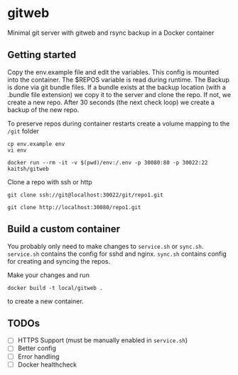 # gitweb
Minimal git server with gitweb and rsync backup in a Docker container

## Getting started

Copy the env.example file and edit the variables. This config is mounted into the container.
The $REPOS variable is read during runtime.
The Backup is done via git bundle files. If a bundle exists at the backup location (with a .bundle file extension)
we copy it to the server and clone the repo. If not, we create a new repo.
After 30 seconds (the next check loop) we create a backup of the new repo.

To preserve repos during container restarts create a volume mapping to the `/git` folder
```
cp env.example env
vi env

docker run --rm -it -v $(pwd)/env:/.env -p 30080:80 -p 30022:22  kaitsh/gitweb
```

Clone a repo with ssh or http

```
git clone ssh://git@localhost:30022/git/repo1.git

git clone http://localhost:30080/repo1.git
```

## Build a custom container

You probably only need to make changes to `service.sh` or `sync.sh`.
`service.sh` contains the config for sshd and nginx.
`sync.sh` contains config for creating and syncing the repos.

Make your changes and run

```
docker build -t local/gitweb .
```

to create a new container.

## TODOs

- [ ] HTTPS Support (must be manually enabled in `service.sh`)
- [ ] Better config
- [ ] Error handling
- [ ] Docker healthcheck
